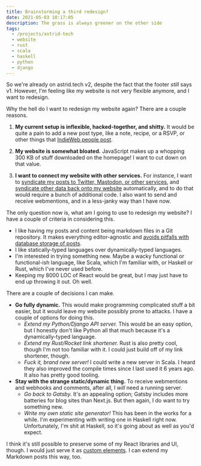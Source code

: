 ```yaml
---
title: Brainstorming a third redesign?
date: 2021-05-03 10:17:05
description: The grass is always greener on the other side
tags:
  - /projects/astrid-tech
  - website
  - rust
  - scala
  - haskell
  - python
  - django
---
```


So we're already on astrid.tech v2, despite the fact that the footer _still_ says v1. However, I'm feeling like my website is not very flexible anymore, and I want to redesign.

Why the hell do I want to redesign my website again? There are a couple reasons.

1. **My current setup is inflexible, hacked-together, and shitty.** It would be quite a pain to add a new post type, like a note, recipe, or a RSVP, or other things that [IndieWeb people post](https://indieweb.org/posts#Types_of_Posts).

2. **My website is somewhat bloated.** JavaScript makes up a whopping 300 KB of stuff downloaded on the homepage! I want to cut down on that value.

3. **I want to connect my website with other services.** For instance, I want to [syndicate my posts to Twitter, Mastodon, or other services](https://indieweb.org/POSSE), and [syndicate other data back onto my website](https://indieweb.org/PESOS) automatically, and to do that would require a bunch of additional code. I also want to send and receive webmentions, and in a less-janky way than I have now.

The only question now is, what am I going to use to redesign my website? I have a couple of criteria in considering this.

- I like having my posts and content being markdown files in a Git repository. It makes everything editor-agnostic and [avoids pitfalls with database storage of posts](https://indieweb.org/database-antipattern).
- I like statically-typed languages over dynamically-typed languages.
- I'm interested in trying something new. Maybe a wacky functional or functional-ish language, like Scala, which I'm familiar with, or Haskell or Rust, which I've never used before.
- Keeping my 8000 LOC of React would be great, but I may just have to end up throwing it out. Oh well.

There are a couple of decisions I can make.

- **Go fully dynamic.** This would make programming complicated stuff a bit easier, but it would leave my website possibly prone to attacks. I have a couple of options for doing this.
  - _Extend my Python/Django API server._ This would be an easy option, but I honestly don't like Python all that much because it's a dynamically-typed language.
  - _Extend my Rust/Rocket link shortener._ Rust is also pretty cool, though I'm not too familiar with it. I could just build off of my link shortener, though.
  - _Fuck it, brand new server!_ I could write a new server in Scala. I heard they also improved the compile times since I last used it 6 years ago. It also has pretty good tooling.
- **Stay with the strange static/dynamic thing.** To receive webmentions and webhooks and comments, after all, I _will_ need a running server.
  - _Go back to Gatsby._ It's an appealing option; Gatsby includes more batteries for blog sites than Next.js. But then again, I do want to try something new.
  - _Write my own static site generator!_ This has been in the works for a while. I'm experimenting with writing one in Haskell right now. Unfortunately, I'm shit at Haskell, so it's going about as well as you'd expect.

I think it's still possible to preserve some of my React libraries and UI, though. I would just serve it as [custom elements](https://reactjs.org/docs/web-components.html). I can extend my Markdown posts this way, too.
